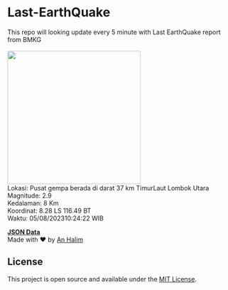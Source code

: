 # Last-EarthQuake
This repo will looking update every 5 minute with Last EarthQuake report from BMKG
<br>
<br>
<img src="https://static.bmkg.go.id/20230805102422.mmi.jpg" width="300"/>
<br>
Lokasi: Pusat gempa berada di darat 37 km TimurLaut Lombok Utara <br>
Magnitude: 2.9 <br>
Kedalaman: 8 Km <br>
Koordinat: 8.28 LS 116.49 BT <br>
Waktu: 05/08/202310:24:22 WIB <br>

<a href="./data/data.json">**JSON Data**</a>
<br>
Made with ❤️ by <a href="https://github.com/an-halim">An Halim</a>
## License

This project is open source and available under the [MIT License](LICENSE).
